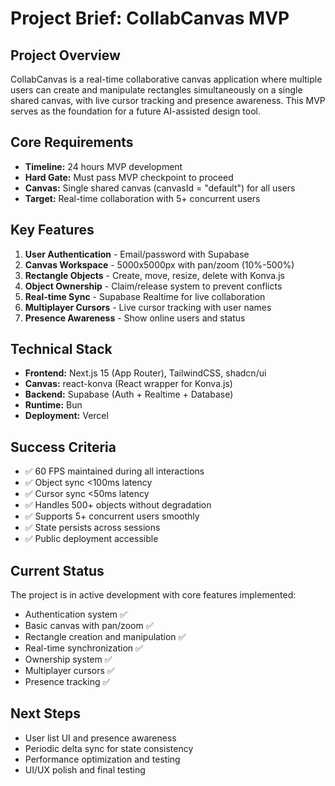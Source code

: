 # Project Brief: CollabCanvas MVP

## Project Overview
CollabCanvas is a real-time collaborative canvas application where multiple users can create and manipulate rectangles simultaneously on a single shared canvas, with live cursor tracking and presence awareness. This MVP serves as the foundation for a future AI-assisted design tool.

## Core Requirements
- **Timeline:** 24 hours MVP development
- **Hard Gate:** Must pass MVP checkpoint to proceed
- **Canvas:** Single shared canvas (canvasId = "default") for all users
- **Target:** Real-time collaboration with 5+ concurrent users

## Key Features
1. **User Authentication** - Email/password with Supabase
2. **Canvas Workspace** - 5000x5000px with pan/zoom (10%-500%)
3. **Rectangle Objects** - Create, move, resize, delete with Konva.js
4. **Object Ownership** - Claim/release system to prevent conflicts
5. **Real-time Sync** - Supabase Realtime for live collaboration
6. **Multiplayer Cursors** - Live cursor tracking with user names
7. **Presence Awareness** - Show online users and status

## Technical Stack
- **Frontend:** Next.js 15 (App Router), TailwindCSS, shadcn/ui
- **Canvas:** react-konva (React wrapper for Konva.js)
- **Backend:** Supabase (Auth + Realtime + Database)
- **Runtime:** Bun
- **Deployment:** Vercel

## Success Criteria
- ✅ 60 FPS maintained during all interactions
- ✅ Object sync <100ms latency
- ✅ Cursor sync <50ms latency
- ✅ Handles 500+ objects without degradation
- ✅ Supports 5+ concurrent users smoothly
- ✅ State persists across sessions
- ✅ Public deployment accessible

## Current Status
The project is in active development with core features implemented:
- Authentication system ✅
- Basic canvas with pan/zoom ✅
- Rectangle creation and manipulation ✅
- Real-time synchronization ✅
- Ownership system ✅
- Multiplayer cursors ✅
- Presence tracking ✅

## Next Steps
- User list UI and presence awareness
- Periodic delta sync for state consistency
- Performance optimization and testing
- UI/UX polish and final testing
